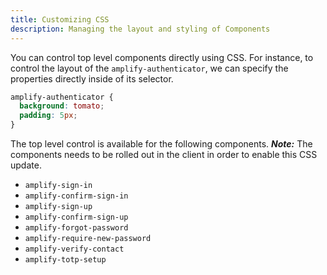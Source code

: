 ```yaml
---
title: Customizing CSS
description: Managing the layout and styling of Components
---
```


You can control top level components directly using CSS. For instance, to control the layout of the `amplify-authenticator`, we can specify the properties directly inside of its selector.

```css
amplify-authenticator {
  background: tomato;
  padding: 5px;
}
```

The top level control is available for the following components. _**Note:**_ The components needs to be rolled out in the client in order to enable this CSS update.

- `amplify-sign-in`
- `amplify-confirm-sign-in`
- `amplify-sign-up`
- `amplify-confirm-sign-up`
- `amplify-forgot-password`
- `amplify-require-new-password`
- `amplify-verify-contact`
- `amplify-totp-setup`
